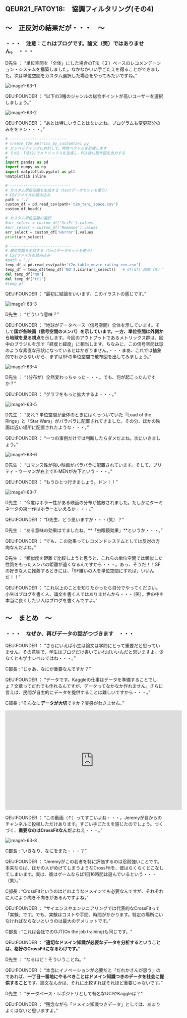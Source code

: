 ## QEUR21_FATOY18:　協調フィルタリング(その4)

## ～　正反対の結果だが・・・　～

### ・・・　注意：これはブログです。論文（笑）ではありません。　・・・

D先生 ： “単位空間を「全体」にした場合のT法（２）ベースのレコメンデーション・システムを構築しました。なかなかいい手ごたえを得ることができました。次は単位空間をカスタム選択した場合をやってみたいですね。”

![image1-63-1](https://yaber1965.github.io/images/image1-63-1.jpg)

QEU:FOUNDER ： “以下の3種のジャンルの総合ポイントが高いユーザーを選択しましょう。”

![image1-63-2](https://yaber1965.github.io/images/image1-63-2.jpg)

QEU:FOUNDER ： “あとは特にいうことはないよね。プログラムも変更部分のみををドン・・・。”

```python
# -------------------------
# create_t2m_metrics_by_customtani.py
# エンベッティングに対抗して、特性ベクトルを形成します
# その2：T法(2)でメトリックスを生成し、PCA後に散布図を出力する
# -------------------------
import pandas as pd
import numpy as np
import matplotlib.pyplot as plt
%matplotlib inline 

# ---------------------------
# カスタム単位空間を生成する（testデータセットを使う）
# CSVファイルの読み込み
path = './'
custom_df = pd.read_csv(path+'t2m_tani_space.csv')
custom_df.head()

# カスタム単位空間の選択
#arr_select = custom_df['SciFi'].values
#arr_select = custom_df['Romance'].values
arr_select = custom_df['Horror'].values
print(arr_select)

# ---------------------------
# 単位空間を生成する（testデータセットを使う）
# CSVファイルの読み込み
#path = './'
temp_df = pd.read_csv(path+'t2m_table_movie_rating_rev.csv')
temp_df = temp_df[temp_df['NO'].isin(arr_select)]   # df[df['西暦（年）'].isin([2010,2015])]
del temp_df['NO']
del temp_df['ttl']
#temp_df

```

QEU:FOUNDER ： “最初に結論をいいます。このイラストの感じです。”

![image1-63-3](https://yaber1965.github.io/images/image1-63-3.jpg)

D先生 ： “どういう意味？”

QEU:FOUNDER ： “地球がデータベース（信号空間）全体を示しています。そして**国が各映画（信号空間のメンバ）**を示しています。一方、単位空間は**外側から地球を見る視点**を示します。今回のアウトプットであるメトリックス群は、図中のブラジルを示す「経度と緯度」に相当します。ちなみに、この信号空間は球のような素直な形状になっているとはかぎりません。・・・まあ、これでは抽象的でわからないから、まずはSFの単位空間で散布図を出してみましょう。”

![image1-63-4](https://yaber1965.github.io/images/image1-63-4.jpg)

D先生 ： “（分布が）全然変わっちゃった・・・。でも、何が起こったんですか？”

QEU:FOUNDER ： “グラフをもっと拡大するよ・・・。”

![image1-63-5](https://yaber1965.github.io/images/image1-63-5.jpg)

D先生 ： “あれ？単位空間が全体のときにはくっついていた「Load of the Rings」と「Star Wars」がバラバラに配置されてきました。その分、ほかの映画は近い場所に配置されたような・・・。”

QEU:FOUNDER ： “一つの事例だけでは判断したらダメだよね。次にいきましょう。”

![image1-63-6](https://yaber1965.github.io/images/image1-63-6.jpg)

D先生 ： “ロマンス性が強い映画がバラバラに配置されています。そして、プリティ・ウーマンが右上でX-MENが左下という・・・。”

QEU:FOUNDER ： “もうひとつ行きましょう。ドン！！”

![image1-63-7](https://yaber1965.github.io/images/image1-63-7.jpg)

D先生 ： “今度はホラー性がある映画の分布が拡散されました。たしかにターミネータの第一作はホラーといえるか・・・。”

QEU:FOUNDER ： “D先生、どう思いますか・・・（笑）？”

D先生 ： “ある意味の効果はでましたね。**「虫眼鏡効果」**というか・・・。”

QEU:FOUNDER ： “でも、この効果ってレコメンドシステムとしては反対の方向なんだよね。”

D先生 ： “類似度を距離で比較しようと思うと、これらの単位空間では類似した性質をもったメンバの距離が遠くなるんですから・・・。あっ、そうだ！！SFの好きな人に推薦するときには、「SF嫌いの人を単位空間にすれば」いいんだ！！”

QEU:FOUNDER ： “これ以上のことを知りたかったら自分でやってください。小生はブログを書く人、論文を書く人ではありませんから・・・（笑）。世の中を本当に良くしたい人はブログを書くんですよ。”


## ～　まとめ　～

### ・・・　なぜか、再びデータの話がつづきます　・・・

QEU:FOUNDER ： “さらにいえば小生は論文は学問にとって重要だと思っていません。その意味で、学生はブログだけ書いていればいいんだと思いますよ。少なくとも学士レベルではね・・・。”

C部長 : “じゃあ、なにが重要なんですか？”

QEU:FOUNDER ： “データです。Kaggleの仕事はデータを準備することでしょ？文章ってだれでも作れるんですが、データってなかなか作れません。さらに言えば、民間が自主的にデータを提供することは難しいですから・・・。”

C部長 : “そんなに**データが大切**ですか？実感がわきません。”

<iframe width="560" height="315" src="https://www.youtube.com/embed/g_6nQBsE4pU" ti-tle="YouTube video player" frameborder="0" allow="accelerometer; autoplay; clipboard-write; en-crypted-media; gyroscope; picture-in-picture" allowfullscreen></iframe>

QEU:FOUNDER ： “この動画（↑）ってすごいよね・・・。Jeremyが自からのチャンネルに投稿しただけあります。すごい手ごたえを感じたのでしょう。つくづく、**重要なのはCrossFitなんだ**よねえ・・・。”

![image1-63-8](https://yaber1965.github.io/images/image1-63-8.jpg)

C部長 : “いきなり、なにをまた・・・？”

QEU:FOUNDER ： “Jeremyがこの若者を特に評価するのは忍耐強いことです。本来ならば、ほかの人がめげてしまうようなCrossFitを、彼はらくらくとこなしてしまいます。実は、彼はゲームならば1日16時間は遊んでいるという・・・（笑）。”

C部長 : “CrossFitというのはどのようなドメインでも必要なんですが、それぞれに人により向き不向きがあるんですよね。”

QEU:FOUNDER ： “サイエンスやエンジニアリングでは代表的なCrossFitって「実験」です。でも、実験はコストや手間、時間がかかります。特定の場所にいなければならないというのは最大のデメリットです。”

C部長 : “これは会社でのOJT(On the job training)も同じです。“

QEU:FOUNDER ： “**適切なドメイン知識が必要なデータを分析するということは、格好のCrossFitになるわけです。**”

D先生 ： “なるほど！そういうことね。“

QEU:FOUNDER ： “本当にイノベーションが必要だと「だれかさんが思う」のであれば、**一丁目一番地にやるべきことはドメイン知識つきのデータを社会に提供すること**です。論文なんかは、それに比較すればそれほど重要じゃないです。”

D先生 ： “データベース・レポジトリとして有名なUCIやKaggleは？“

QEU:FOUNDER ： “残念ながら「ドメイン知識つきデータ」としては、あまりよくはないと思いますよ。”

